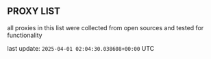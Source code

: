 ## PROXY LIST

all proxies in this list were collected from open sources and tested for functionality

last update: `2025-04-01 02:04:30.038608+00:00` UTC